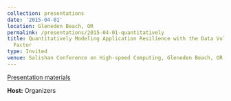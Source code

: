 ```yaml
---
collection: presentations
date: '2015-04-01'
location: Gleneden Beach, OR
permalink: /presentations/2015-04-01-quantitatively
title: Quantitatively Modeling Application Resilience with the Data Vulnerability
  Factor
type: Invited
venue: Salishan Conference on High-speed Computing, Gleneden Beach, OR
---
```


[Presentation materials](http://www.lanl.gov/conferences/salishan/index.php)


**Host:** Organizers